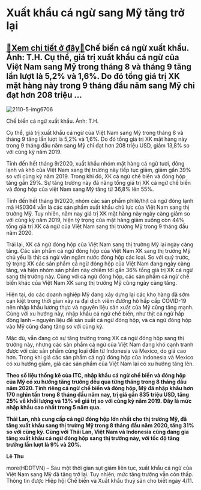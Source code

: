 Xuất khẩu cá ngừ sang Mỹ tăng trở lại
=====================================

[:gift:Xem chi tiết ở đây:gift:](https://hddtvn.com/xuat-khau-ca-ngu-sang-my-tang-tro-lai/)Chế biến cá ngừ xuất khẩu. Ảnh: T.H. Cụ thể, giá trị xuất khẩu cá ngừ của Việt Nam sang Mỹ trong tháng 8 và tháng 9 tăng lần lượt là 5,2% và 1,6%. Do đó tổng giá trị XK mặt hàng này trong 9 tháng đầu năm sang Mỹ chỉ đạt hơn 208 triệu …
-------------------------------------------------------------------------------------------------------------------------------------------------------------------------------------------------------------------------------------------





![2110-5-img6706](https://hddtvn.com/wp-content/uploads/2021/01/2110_5-IMG6706-3.jpg "Chế biến cá ngừ xuất khẩu.  Ảnh: T.H.")


Chế biến cá ngừ xuất khẩu. Ảnh: T.H.



Cụ thể, giá trị xuất khẩu cá ngừ của Việt Nam sang Mỹ trong tháng 8 và tháng 9 tăng lần lượt là 5,2% và 1,6%. Do đó tổng giá trị XK mặt hàng này trong 9 tháng đầu năm sang Mỹ chỉ đạt hơn 208 triệu USD, giảm 13,8% so với cùng kỳ năm 2019.


Tính đến hết tháng 9/2020, xuất khẩu nhóm mặt hàng cá ngừ tươi, đông lạnh và khô của Việt Nam sang thị trường này tiếp tục giảm, giảm gần 39% so với cùng kỳ năm 2019. Trong khi đó, XK cá ngừ chế biến và đóng hộp tăng gần 29%. Sự tăng trưởng này đã nâng tổng giá trị XK cá ngừ chế biến và đóng hộp của việt Nam sang Mỹ tăng từ 36,8% lên 55%.


Tính đến hết tháng 9/2020, nhóm các sản phẩm philê/thịt cá ngừ đông lạnh mã HS0304 vẫn là các sản phẩm xuất khẩu chủ lực của Việt Nam sang thị trường Mỹ. Tuy nhiên, năm nay giá trị XK mặt hàng này ngày càng giảm so với cùng kỳ năm 2019, hiện tỷ trọng của mặt hàng giảm xuống còn 44% tổng giá trị XK cá ngừ của Việt Nam sang thị trường Mỹ trong 9 tháng đầu năm 2020.


Trái lại, XK cá ngừ đóng hộp của Việt Nam sang thị trường Mỹ lại ngày càng tăng. Các sản phẩm cá ngừ đóng hộp của Việt Nam XK sang thị trường Mỹ chủ yếu là thịt cá ngừ vằn ngâm nước đóng hộp các loại. So với quý trước, tỷ trọng XK các sản phẩm cá ngừ đóng hộp của Việt Nam đang ngày càng tăng, và hiện nhóm sản phẩm này chiếm tới gần 36% tổng giá trị XK cá ngừ sang thị trường này. Cùng với cá ngừ đóng hộp, các sản phẩm cá ngừ chế biến khác của Việt Nam XK sang thị trường Mỹ cũng ngày càng tăng.


Hiện tại, do các doanh nghiệp Mỹ đang xây dựng lại các kho hàng đã sớm cạn kiệt trong thời gian xảy ra đại dịch viêm đường hô hấp cấp COVID-19 nên nhập khẩu lương thực và nguyên liệu sản xuất của Mỹ cũng tăng mạnh. Cùng với xu hướng này, nhập khẩu cá ngừ chế biến, như thịt cá ngừ hấp đông lạnh – nguyên liệu để sản xuất cá ngừ đóng hộp, và cá ngừ đóng hộp vào Mỹ cũng đang tăng so với cùng kỳ.


Mặc dù, vẫn đang có sự tăng trưởng trong XK cá ngừ đóng hộp sang thị trường này, nhưng các sản phẩm cá ngừ của Việt Nam đang khó cạnh tranh được với các sản phẩm cùng loại đến từ Indonesia và Mexico, do giá cao hơn. Trong khi giá các sản phẩm cá ngừ đóng hộp của Indonesia và Mexico có xu hướng giảm, giá các sản phẩm của Việt Nam lại có xu hướng tăng lên.






**Theo số liệu thống kê của ITC, nhập khẩu cá ngừ chế biến và đóng hộp của Mỹ có xu hướng tăng trưởng đều qua từng tháng trong 8 tháng đầu năm 2020. Tính riêng cá ngừ chế biến và đóng hộp, Mỹ đã nhập khẩu hơn 170 nghìn tấn trong 8 tháng đầu năm nay, trị giá gần 835 triệu USD, tăng 25% về khối lượng và 13% về giá trị so với cùng kỳ năm 2019. Đây là mức nhập khẩu cao nhất trong 5 năm qua.**


**Thái Lan, nhà cung cấp cá ngừ đóng hộp lớn nhất cho thị trường Mỹ, đã tăng xuất khẩu sang thị trường Mỹ trong 8 tháng đầu năm 2020, tăng 31% so với cùng kỳ. Cùng với Thái Lan, Việt Nam và Indonesia cũng đang gia tăng xuất khẩu cá ngừ đóng hộp sang thị trường này, với tốc độ tăng trưởng lần lượt là 9% và 20%.**







**Lê Thu**



more(HDDTVN) – Sau một thời gian sụt giảm liên tục, xuất khẩu cá ngừ của Việt Nam sang Mỹ đã tăng trở lại. Tuy nhiên, mức tăng trưởng vẫn còn thấp. Thông tin được Hiệp hội Chế biến và Xuất khẩu thuỷ sản cho biết ngày 4/11.

